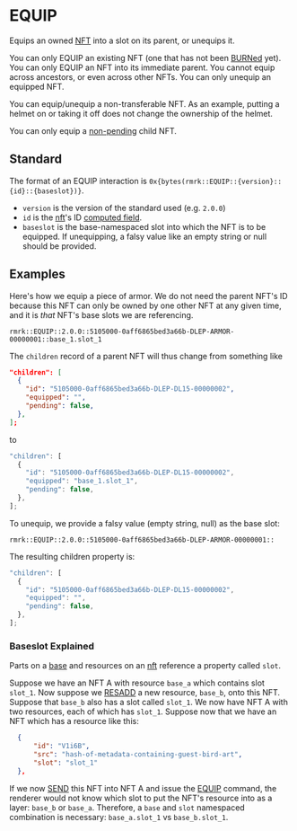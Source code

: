 # EQUIP

Equips an owned [NFT](../entities/nft.md) into a slot on its parent, or unequips it.

You can only EQUIP an existing NFT (one that has not been [BURNed](burn.md) yet). You can only EQUIP
an NFT into its immediate parent. You cannot equip across ancestors, or even across other NFTs. You
can only unequip an equipped NFT.

You can equip/unequip a non-transferable NFT. As an example, putting a helmet on or taking it off
does not change the ownership of the helmet.

You can only equip a [non-pending](accept.md) child NFT.

## Standard

The format of an EQUIP interaction is `0x{bytes(rmrk::EQUIP::{version}::{id}::{baseslot})}`.

- `version` is the version of the standard used (e.g. `2.0.0`)
- `id` is the [nft](../entity/nft.md)'s ID [computed field](../entity/nft.md/#computed-fields).
- `baseslot` is the base-namespaced slot into which the NFT is to be equipped. If unequipping, a
  falsy value like an empty string or null should be provided.

## Examples

Here's how we equip a piece of armor. We do not need the parent NFT's ID because this NFT can only
be owned by one other NFT at any given time, and it is _that_ NFT's base slots we are referencing.

```
rmrk::EQUIP::2.0.0::5105000-0aff6865bed3a66b-DLEP-ARMOR-00000001::base_1.slot_1
```

The `children` record of a parent NFT will thus change from something like

```json
"children": [
  {
    "id": "5105000-0aff6865bed3a66b-DLEP-DL15-00000002",
    "equipped": "",
    "pending": false,
  },
];
```

to

```js
"children": [
  {
    "id": "5105000-0aff6865bed3a66b-DLEP-DL15-00000002",
    "equipped": "base_1.slot_1",
    "pending": false,
  },
];
```

To unequip, we provide a falsy value (empty string, null) as the base slot:

```
rmrk::EQUIP::2.0.0::5105000-0aff6865bed3a66b-DLEP-ARMOR-00000001::
```

The resulting children property is:

```js
"children": [
  {
    "id": "5105000-0aff6865bed3a66b-DLEP-DL15-00000002",
    "equipped": "",
    "pending": false,
  },
];
```

### Baseslot Explained

Parts on a [base](entities/base.md) and resources on an [nft](entities/nft.md) reference a property
called `slot`.

Suppose we have an NFT A with resource `base_a` which contains slot `slot_1`. Now suppose we
[RESADD](interactions/resadd.md) a new resource, `base_b`, onto this NFT. Suppose that `base_b` also
has a slot called `slot_1`. We now have NFT A with two resources, each of which has `slot_1`.
Suppose now that we have an NFT which has a resource like this:

```json
  {
      "id": "V1i6B",
      "src": "hash-of-metadata-containing-guest-bird-art",
      "slot": "slot_1"
  },
```

If we now [SEND](interactions/send.md) this NFT into NFT A and issue the
[EQUIP](interactions/equip.md) command, the renderer would not know which slot to put the NFT's
resource into as a layer: `base_b` or `base_a`. Therefore, a `base` and `slot` namespaced
combination is necessary: `base_a.slot_1` vs `base_b.slot_1`.
